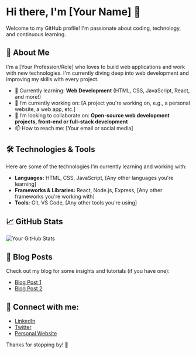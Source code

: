 
# Hi there, I'm [Your Name] 👋

Welcome to my GitHub profile! I'm passionate about coding, technology, and continuous learning.

## 🚀 About Me
I'm a [Your Profession/Role] who loves to build web applications and work with new technologies. I'm currently diving deep into web development and improving my skills with every project.

- 🌱 Currently learning: **Web Development** (HTML, CSS, JavaScript, React, and more!)
- 🔭 I’m currently working on: [A project you're working on, e.g., a personal website, a web app, etc.]
- 🌟 I’m looking to collaborate on: **Open-source web development projects, front-end or full-stack development**
- 📫 How to reach me: [Your email or social media]

## 🛠️ Technologies & Tools

Here are some of the technologies I’m currently learning and working with:

- **Languages:** HTML, CSS, JavaScript, [Any other languages you're learning]
- **Frameworks & Libraries:** React, Node.js, Express, [Any other frameworks you're working with]
- **Tools:** Git, VS Code, [Any other tools you're using]

## 📈 GitHub Stats

![Your GitHub Stats](https://github-readme-stats.vercel.app/api?username=your-github-username&show_icons=true&hide_title=true)

## 📝 Blog Posts
Check out my blog for some insights and tutorials (if you have one):
- [Blog Post 1](link-to-blog-post)
- [Blog Post 2](link-to-blog-post)

## 👥 Connect with me:
- [LinkedIn](your-linkedin-url)
- [Twitter](your-twitter-url)
- [Personal Website](your-website-url)

Thanks for stopping by! 🌟
